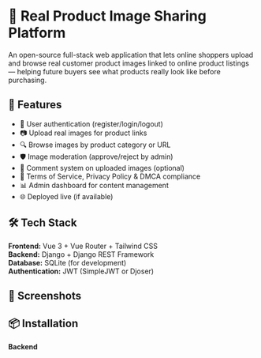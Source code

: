 # 📸 Real Product Image Sharing Platform

An open-source full-stack web application that lets online shoppers upload and browse real customer product images linked to online product listings — helping future buyers see what products really look like before purchasing.

## 🚀 Features

- 📝 User authentication (register/login/logout)
- 📷 Upload real images for product links
- 🔍 Browse images by product category or URL
- 🛡️ Image moderation (approve/reject by admin)
- 📝 Comment system on uploaded images (optional)
- 📜 Terms of Service, Privacy Policy & DMCA compliance
- 📊 Admin dashboard for content management
- 🌐 Deployed live (if available)

## 🛠️ Tech Stack

**Frontend:** Vue 3 + Vue Router + Tailwind CSS  
**Backend:** Django + Django REST Framework  
**Database:** SQLite (for development)  
**Authentication:** JWT (SimpleJWT or Djoser)

## 📸 Screenshots



## 📦 Installation

**Backend**
<!-- ```bash
cd backend
python -m venv env
source env/bin/activate
pip install -r requirements.txt
python manage.py runserver -->
